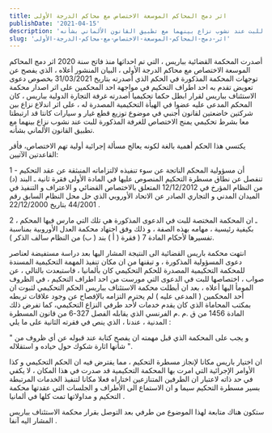 ```yaml
---
title: اثر دمج المحاكم الموسعة الاختصاص مع محاكم الدرجة الأولى
publishDate: '2021-04-15'
description: 'أصدرت المحكمة القضائية بباريس ، التي تم احداثها منذ فاتح سنة 2020 اثر دمج المحاكم الموسعة الاختصاص مع محاكم الدرجة الأولى ، البيان المنشور أعلاه ، الذي يفصح عن توجهات المحكمة المذكورة في الحكم الذي أصدرته بتاريخ 31/03/2021 بخصوص دعوى تعويض تقدم به احد اطراف التحكيم في مواجهة احد المحكمين على اثر اصدار محكمة الاستئناف بباريس لقرار ابطل حكما تحكيميا أصدرته غرفة التجارة الدولية بباريس ، كان المحكم المدعى عليه عضوا في الهيأة التحكيمية المصدرة له ، على اثر اندلاع نزاع بين شركتين خاضعتين لقانون أجنبي في موضوع توزيع قطع غيار و سيارات كانتا قد ارتبطتا معا بشرط تحكيمي يمنح الاختصاص للغرفة المذكورة للبت عند نشوب نزاع بينهما مع تطبيق القانون الألماني بشأنه.'
slug: 'اثر-دمج-المحاكم-الموسعة-الاختصاص-مع-محاكم-الدرجة-الأولى'
---
```


أصدرت المحكمة القضائية بباريس ، التي تم احداثها منذ فاتح سنة 2020 اثر دمج المحاكم الموسعة الاختصاص مع محاكم الدرجة الأولى ، البيان المنشور أعلاه  ، الذي يفصح عن توجهات المحكمة المذكورة في الحكم الذي أصدرته بتاريخ 31/03/2021 بخصوص دعوى تعويض تقدم به احد اطراف التحكيم في مواجهة احد المحكمين على اثر اصدار محكمة الاستئناف بباريس لقرار ابطل حكما تحكيميا أصدرته غرفة التجارة الدولية بباريس ، كان المحكم المدعى عليه عضوا في الهيأة التحكيمية المصدرة له ، على اثر اندلاع نزاع بين شركتين خاضعتين لقانون أجنبي في موضوع توزيع قطع غيار و سيارات كانتا قد ارتبطتا معا بشرط تحكيمي يمنح الاختصاص للغرفة المذكورة للبت عند نشوب نزاع بينهما مع تطبيق القانون الألماني بشأنه.

يكتسي هذا الحكم أهمية بالغة لكونه يعالج مسألة إجرائية أولية تهم الاختصاص، فأقر القاعدتين الآتيين:  

1 - أن مسؤولية المحكم الناتجة عن سوء تنفيذه لالتزاماته المنبثقة عن عقد التحكيم تنفصل عن نطاق مسطرة التحكيم  المنصوص عليها في المادة الأولى فقرة ثانية ـ البند (د) من النظام المؤرخ في 12/12/2012 المتعلق بالاختصاص القضائي و الاعتراف و التنفيذ في الميدان المدني و التجاري الصادر عن الاتحاد الأوروبي الذي حل محل النظام السابق رقم 44/2001 بتاريخ 22/12/2000 .

2 ـ ان المحكمة المختصة للبت في الدعوى المذكورة هي تلك التي مارس فيها المحكم ، بكيفية رئيسية ، مهامه بهذه الصفة ، و ذلك وفق اجتهاد محكمة العدل الأوروبية بمناسبة تفسيرها لأحكام المادة 7 ( فقرة ( أ ) بند ( ب) من النظام سالف الذكر ).  

انتهت محكمة باريس القضائية الى النتيجة المشار اليها بعد دراسة مستفيضة لعناصر دعوى المسؤولية المذكورة ، و تيقنها من ان مكان تنفيذ المهمة التحكيمية المسندة للمحكمة التحكيمية المصدرة للحكم التحكيمي كان بألمانيا ، فاستبعدت بالتالي ، عن صواب ، اختصاصها للبت في الدعوى التي مورست من احد اطراف التحكيم  ، في الظروف المومأ اليها أعلاه ،  بعد ان أبطلت محكمة الاستئناف بباريس الحكم التحكيمي لثبوت ان أحد المحكمين ( المدعى عليه ) لم يحترم التزامه بالإفصاح عن وجود علاقات تربطه بمكتب المحاماة الذي كان يقدم خدمات لأحد طرفي النزاع التحكيمي، كما تفرض ذلك المادة 1456 من ق .م .م الفرنسي الذي يقابله الفصل 327-6 من قانون المسطرة المدنية ، عندنا ، الذي ينص في فقرته الثانية على ما يلي :

" و يجب على المحكمة الذي قبل مهمته ان يفصح كتابة عند قبوله عن أي ظروف من شأنها اثارة شكوك حول حياده و استقلاله ".  

ان اختيار باريس مكانا لإنجاز مسطرة التحكيم ، مما يفترض فيه ان الحكم التحكيمي و كذا الأوامر الإجرائية التي امرت بها المحكمة التحكيمية قد صدرت في هذا المكان ، لا يكفي في حد ذاته لاعتبار ان الطرفين المتنازعين اختاراه فعلا  مكانا لتنفيذ الخدمات المرتبطة بسير مسطرة التحكيم سيما و ان الاستماع الى الأطراف و الجلسات التي عقدتها محكمة التحكيم و مداولاتها تمت كلها في ألمانيا .

ستكون هناك متابعة لهذا الموضوع من طرفي بعد التوصل بقرار محكمة الاستئناف بباريس المشار اليه آنفا .


